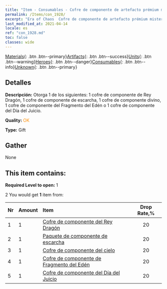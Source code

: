 ```yaml
---
title: "Item - Consumables - Cofre de componente de artefacto prémium misterioso"
permalink: /Items/con_1928/
excerpt: "Era of Chaos  Cofre de componente de artefacto prémium misterioso"
last_modified_at: 2021-04-14
locale: es
ref: "con_1928.md"
toc: false
classes: wide
---
```

 [Materials](/es/Items/){: .btn .btn--primary}[Artifacts](/es/Items/Artifacts/){: .btn .btn--success}[Units](/es/Items/Units/){: .btn .btn--warning}[Heroes](/es/Items/Heroes/){: .btn .btn--danger}[Consumables](/es/Items/Consumables/){: .btn .btn--info}[Unknown](/es/Items/Unknown/){: .btn .btn--primary}

## Detalles
 **Descripción:** Otorga 1 de los siguientes: 1 cofre de componente de Rey Dragón, 1 cofre de componente de escarcha, 1 cofre de componente divino, 1 cofre de componente del Fragmento del Edén o 1 cofre de componente del Día del Juicio.

 **Quality:** <span style="color: #FF8C00">OK</span>

 **Type:** Gift

## Gather

  None

## This item contains:

 **Required Level to open:** 1

 2 You would get **1** item  from:

  | Nr | Amount |     Item    | Drop Rate,% |
  |:---|:-------|:------------|:---------:|
  | 1 | 1 | [Cofre de componente del Rey Dragón](/es/Items/con_1348/) | 20 | 
  | 2 | 1 | [Paquete de componente de escarcha](/es/Items/con_1352/) | 20 | 
  | 3 | 1 | [Cofre de componente del cielo](/es/Items/con_1354/) | 20 | 
  | 4 | 1 | [Cofre de componente de Fragmento del Edén](/es/Items/con_1864/) | 20 | 
  | 5 | 1 | [Cofre de componente del Día del Juicio](/es/Items/con_1360/) | 20 | 
